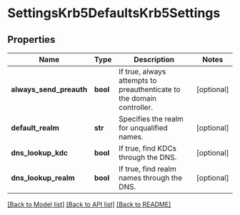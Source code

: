 # SettingsKrb5DefaultsKrb5Settings

## Properties
Name | Type | Description | Notes
------------ | ------------- | ------------- | -------------
**always_send_preauth** | **bool** | If true, always attempts to preauthenticate to the domain controller. | [optional] 
**default_realm** | **str** | Specifies the realm for unqualified names. | [optional] 
**dns_lookup_kdc** | **bool** | If true, find KDCs through the DNS. | [optional] 
**dns_lookup_realm** | **bool** | If true, find realm names through the DNS. | [optional] 

[[Back to Model list]](../README.md#documentation-for-models) [[Back to API list]](../README.md#documentation-for-api-endpoints) [[Back to README]](../README.md)


